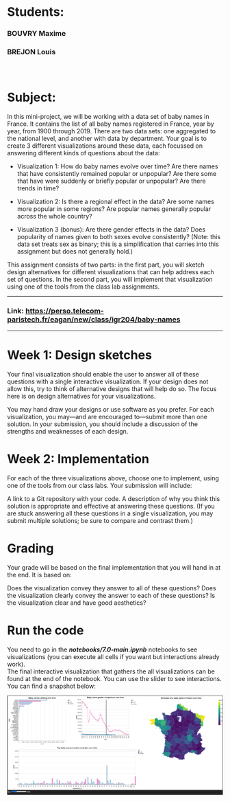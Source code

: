 # Students:
### BOUVRY Maxime<br>
### BREJON Louis<br><br><br>

# Subject:
In this mini-project, we will be working with a data set of baby names in France. It contains the list of all baby names registered in France, year by year, from 1900 through 2019. There are two data sets: one aggregated to the national level, and another with data by department. Your goal is to create 3 different visualizations around these data, each focussed on answering different kinds of questions about the data:

- Visualization 1: How do baby names evolve over time? Are there names that have consistently remained popular or unpopular? Are there some that have were suddenly or briefly popular or unpopular? Are there trends in time?

- Visualization 2: Is there a regional effect in the data? Are some names more popular in some regions? Are popular names generally popular across the whole country?

- Visualization 3 (bonus): Are there gender effects in the data? Does popularity of names given to both sexes evolve consistently? (Note: this data set treats sex as binary; this is a simplification that carries into this assignment but does not generally hold.)

This assignment consists of two parts: in the first part, you will sketch design alternatives for different visualizations that can help address each set of questions. In the second part, you will implement that visualization using one of the tools from the class lab assignments.

--------------------------------------------------------------------------------------------------------

### Link: https://perso.telecom-paristech.fr/eagan/new/class/igr204/baby-names

--------------------------------------------------------------------------------------------------------

# Week 1: Design sketches
Your final visualization should enable the user to answer all of these questions with a single interactive visualization. If your design does not allow this, try to think of alternative designs that will help do so. The focus here is on design alternatives for your visualizations.

You may hand draw your designs or use software as you prefer. For each visualization, you may—and are encouraged to—submit more than one solution. In your submission, you should include a discussion of the strengths and weaknesses of each design.

# Week 2: Implementation
For each of the three visualizations above, choose one to implement, using one of the tools from our class labs. Your submission will include:

A link to a Git repository with your code.
A description of why you think this solution is appropriate and effective at answering these questions.
(If you are stuck answering all these questions in a single visualization, you may submit multiple solutions; be sure to compare and contrast them.)

# Grading
Your grade will be based on the final implementation that you will hand in at the end. It is based on:

Does the visualization convey they answer to all of these questions?
Does the visualization clearly convey the answer to each of these questions?
Is the visualization clear and have good aesthetics?


# Run the code
You need to go in the ***notebooks/7.0-main.ipynb*** notebooks to see visualizations (you can execute all cells if you want but interactions already work).</br>The final interactive visualization that gathers the all visualizations can be found at the end of the notebook. You can use the slider to see interactions. You can find a snapshot below:

![Alt text](reports/final_visualization_with_slider.png)